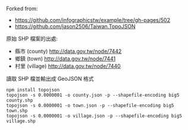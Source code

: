 Forked from:
* https://github.com/infographicstw/example/tree/gh-pages/502
* https://github.com/jason2506/Taiwan.TopoJSON

原始 SHP 檔案的出處:

* 縣市 (county) http://data.gov.tw/node/7442
* 鄉鎮 (town) http://data.gov.tw/node/7441
* 村里 (village) http://data.gov.tw/node/7440

讀取 SHP 檔並輸出成 GeoJSON 格式

```
npm install topojson
topojson -s 0.0000001 -o county.json -p --shapefile-encoding big5 county.shp
topojson -s 0.0000001 -o town.json -p --shapefile-encoding big5 town.shp
topojson -s 0.0000001 -o village.json -p --shapefile-encoding big5 village.shp
```
